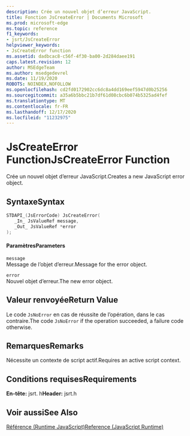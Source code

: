 ```yaml
---
description: Crée un nouvel objet d’erreur JavaScript.
title: Fonction JsCreateError | Documents Microsoft
ms.prod: microsoft-edge
ms.topic: reference
f1_keywords:
- jsrt/JsCreateError
helpviewer_keywords:
- JsCreateError function
ms.assetid: dadbcac8-c56f-4f30-ba00-2d284daee191
caps.latest.revision: 12
author: MSEdgeTeam
ms.author: msedgedevrel
ms.date: 11/19/2020
ROBOTS: NOINDEX,NOFOLLOW
ms.openlocfilehash: cd2fd0172902cc6dc8a4dd169eef5947d0b25256
ms.sourcegitcommit: a35a6b5bbc21b7df61d08cbc6b074b5325ad4fef
ms.translationtype: MT
ms.contentlocale: fr-FR
ms.lasthandoff: 12/17/2020
ms.locfileid: "11232975"
---
```

# <span data-ttu-id="a6720-103">JsCreateError Function</span><span class="sxs-lookup"><span data-stu-id="a6720-103">JsCreateError Function</span></span>

<span data-ttu-id="a6720-104">Crée un nouvel objet d’erreur JavaScript.</span><span class="sxs-lookup"><span data-stu-id="a6720-104">Creates a new JavaScript error object.</span></span>  
  
## <span data-ttu-id="a6720-105">Syntaxe</span><span class="sxs-lookup"><span data-stu-id="a6720-105">Syntax</span></span>  
  
```cpp  
STDAPI_(JsErrorCode) JsCreateError(  
   _In_ JsValueRef message,  
   _Out_ JsValueRef *error  
);  
```  
  
#### <span data-ttu-id="a6720-106">Paramètres</span><span class="sxs-lookup"><span data-stu-id="a6720-106">Parameters</span></span>  
 `message`  
 <span data-ttu-id="a6720-107">Message de l’objet d’erreur.</span><span class="sxs-lookup"><span data-stu-id="a6720-107">Message for the error object.</span></span>  
  
 `error`  
 <span data-ttu-id="a6720-108">Nouvel objet d’erreur.</span><span class="sxs-lookup"><span data-stu-id="a6720-108">The new error object.</span></span>  
  
## <span data-ttu-id="a6720-109">Valeur renvoyée</span><span class="sxs-lookup"><span data-stu-id="a6720-109">Return Value</span></span>  
 <span data-ttu-id="a6720-110">Le code `JsNoError` en cas de réussite de l’opération, dans le cas contraire.</span><span class="sxs-lookup"><span data-stu-id="a6720-110">The code `JsNoError` if the operation succeeded, a failure code otherwise.</span></span>  
  
## <span data-ttu-id="a6720-111">Remarques</span><span class="sxs-lookup"><span data-stu-id="a6720-111">Remarks</span></span>  
 <span data-ttu-id="a6720-112">Nécessite un contexte de script actif.</span><span class="sxs-lookup"><span data-stu-id="a6720-112">Requires an active script context.</span></span>  
  
## <span data-ttu-id="a6720-113">Conditions requises</span><span class="sxs-lookup"><span data-stu-id="a6720-113">Requirements</span></span>  
 <span data-ttu-id="a6720-114">**En-tête:** jsrt. h</span><span class="sxs-lookup"><span data-stu-id="a6720-114">**Header:** jsrt.h</span></span>  
  
## <span data-ttu-id="a6720-115">Voir aussi</span><span class="sxs-lookup"><span data-stu-id="a6720-115">See Also</span></span>  
 [<span data-ttu-id="a6720-116">Référence (Runtime JavaScript)</span><span class="sxs-lookup"><span data-stu-id="a6720-116">Reference (JavaScript Runtime)</span></span>](../chakra-hosting/reference-javascript-runtime.md)
